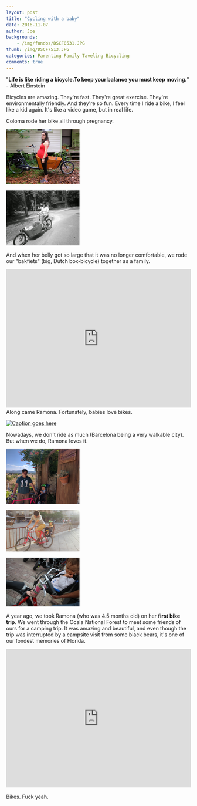 ```yaml
---
layout: post
title: "Cycling with a baby"
date: 2016-11-07
author: Joe 
backgrounds:
    - /img/fondos/DSCF0531.JPG
thumb: /img/DSCF7513.JPG
categories: Parenting Family Taveling Bicycling
comments: true
---
```


"**Life is like riding a bicycle.To keep your balance you must keep moving.**" - Albert Einstein

Bicycles are amazing. They're fast. They're great exercise. They're environmentally friendly. And they're so fun. Every time I ride a bike, I feel like a kid again. It's like a video game, but in real life.

Coloma rode her bike all through pregnancy.

<a href="/img/bike/DSCF6110 34weeks.JPG"> <img border="0" alt="Caption goes here" src = "/img/bike/DSCF6110 34weeks.JPG" width = "200"></a>

<a href="/img/bike/DSCF6060.JPG"> <img border="0" alt="Caption goes here" src = "/img/bike/DSCF6060.JPG" width = "200"></a>

And when her belly got so large that it was no longer comfortable, we rode our "bakfiets" (big, Dutch box-bicycle) together as a family.

<iframe width="100%" height="377" src="https://www.youtube.com/embed/zkkC-2Akv90" frameborder="0" allowfullscreen></iframe>
<br>
Along came Ramona. Fortunately, babies love bikes.

<a href="/img/bike/fast_bike_set_up.gif"> <img border="0" alt="Caption goes here" src = "/img/bike/fast_bike_set_up.gif" width = "200"></a>

Nowadays, we don't ride as much (Barcelona being a very walkable city). But when we do, Ramona loves it.

<a href="/img/bike/IMG_20160731_125143.jpg"> <img border="0" alt="Caption goes here" src = "/img/bike/IMG_20160731_125143.jpg" width = "200"></a>

<a href="/img/bike/20160730_194631.jpg"> <img border="0" alt="Caption goes here" src = "/img/bike/20160730_194631.jpg" width = "200"></a>

<a href="/img/bike/IMG_6004.JPG"> <img border="0" alt="Caption goes here" src = "/img/bike/IMG_6004.JPG" width = "200"></a>

A year ago, we took Ramona (who was 4.5 months old) on her **first bike trip**. We went through the Ocala National Forest to meet some friends of ours for a camping trip. It was amazing and beautiful, and even though the trip was interrupted by a campsite visit from some black bears, it's one of our fondest memories of Florida.

<iframe width="100%" height="377" src="https://www.youtube.com/embed/MCjDq3XKo4s" frameborder="0" allowfullscreen></iframe>

Bikes. Fuck yeah.
